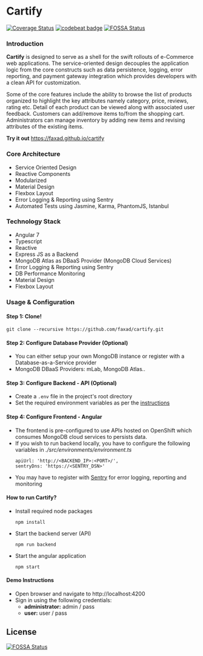 # Cartify

[![Coverage Status](https://coveralls.io/repos/github/faxad/cartify/badge.svg?branch=master)](https://coveralls.io/github/faxad/cartify?branch=master)
[![codebeat badge](https://codebeat.co/badges/71b4b333-dc3e-4057-8bb2-004a53e5041c)](https://codebeat.co/projects/github-com-faxad-cartify-master)
[![FOSSA Status](https://app.fossa.io/api/projects/git%2Bgithub.com%2Ffaxad%2Fcartify.svg?type=shield)](https://app.fossa.io/projects/git%2Bgithub.com%2Ffaxad%2Fcartify?ref=badge_shield)

### Introduction
**Cartify** is designed to serve as a shell for the swift rollouts of e-Commerce web applications. The service-oriented design decouples the application logic from the core constructs such as data persistence, logging, error reporting, and payment gateway integration which provides developers with a clean API for customization.

Some of the core features include the ability to browse the list of products organized to highlight the key attributes namely category, price, reviews, rating etc. Detail of each product can be viewed along with associated user feedback. Customers can add/remove items to/from the shopping cart. Administrators can manage inventory by adding new items and revising attributes of the existing items.

**Try it out** https://faxad.github.io/cartify


### Core Architecture
- Service Oriented Design
- Reactive Components
- Modularized
- Material Design
- Flexbox Layout
- Error Logging & Reporting using Sentry
- Automated Tests using Jasmine, Karma, PhantomJS, Istanbul 

### Technology Stack
- Angular 7
- Typescript
- Reactive
- Express JS as a Backend
- MongoDB Atlas as DBaaS Provider (MongoDB Cloud Services)
- Error Logging & Reporting using Sentry
- DB Performance Monitoring
- Material Design
- Flexbox Layout

### Usage & Configuration

#### Step 1: Clone!
  ```
  git clone --recursive https://github.com/faxad/cartify.git
  ```

#### Step 2: Configure Database Provider (Optional)
- You can either setup your own MongoDB instance or register with a Database-as-a-Service provider 
- MongoDB DBaaS Providers: mLab, MongoDB Atlas..

#### Step 3: Configure Backend - API (Optional)
- Create a `.env` file in the project's root directory
- Set the required environment variables as per the [instructions](https://github.com/faxad/xpress)

#### Step 4: Configure Frontend - Angular
- The frontend is pre-configured to use APIs hosted on OpenShift which consumes MongoDB cloud services to persists data.
- If you wish to run backend locally, you have to configure the following variables in *./src/environments/environment.ts*
  ```
  apiUrl: 'http://<BACKEND_IP>:<PORT>/',
  sentryDns: 'https://<SENTRY_DSN>'
  ```
- You may have to register with [Sentry](https://sentry.io) for error logging, reporting and monitoring

#### How to run Cartify?
- Install required node packages
  ```
  npm install
  ```
  
- Start the backend server (API)
  ```
  npm run backend
  ```
  
- Start the angular application
  ```
  npm start
  ```

#### Demo Instructions
- Open browser and navigate to http://localhost:4200
- Sign in using the following credentials:
  - **administrator:** admin / pass
  - **user:** user / pass


## License
[![FOSSA Status](https://app.fossa.io/api/projects/git%2Bgithub.com%2Ffaxad%2Fcartify.svg?type=large)](https://app.fossa.io/projects/git%2Bgithub.com%2Ffaxad%2Fcartify?ref=badge_large)
